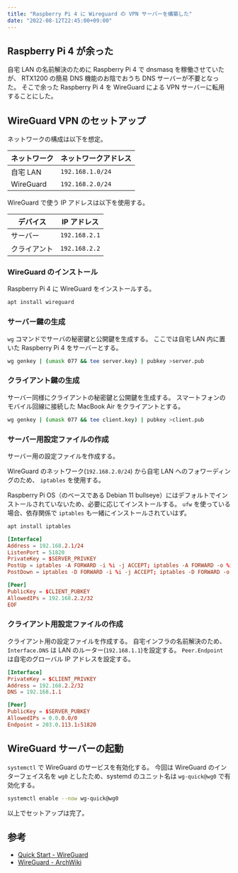 ```yaml
---
title: "Raspberry Pi 4 に Wireguard の VPN サーバーを構築した"
date: "2022-08-12T22:45:00+09:00"
---
```


## Raspberry Pi 4 が余った

自宅 LAN の名前解決のために Raspberry Pi 4 で dnsmasq を稼働させていたが、 RTX1200 の簡易 DNS 機能のお陰でおうち DNS サーバーが不要となった。
そこで余った Raspberry Pi 4 を WireGuard による VPN サーバーに転用することにした。

## WireGuard VPN のセットアップ

ネットワークの構成は以下を想定。

| ネットワーク | ネットワークアドレス |
| ------------ | -------------------- |
| 自宅 LAN     | `192.168.1.0/24`     |
| WireGuard    | `192.168.2.0/24`     |

WireGuard で使う IP アドレスは以下を使用する。

| デバイス     | IP アドレス   |
| ------------ | ------------- |
| サーバー     | `192.168.2.1` |
| クライアント | `192.168.2.2` |

### WireGuard のインストール

Raspberry Pi 4 に WireGuard をインストールする。

```sh
apt install wireguard
```

### サーバー鍵の生成

`wg` コマンドでサーバの秘密鍵と公開鍵を生成する。
ここでは自宅 LAN 内に置いた Raspberry Pi 4 をサーバーとする。

```sh
wg genkey | (umask 077 && tee server.key) | pubkey >server.pub
```

### クライアント鍵の生成

サーバー同様にクライアントの秘密鍵と公開鍵を生成する。
スマートフォンのモバイル回線に接続した MacBook Air をクライアントとする。

```sh
wg genkey | (umask 077 && tee client.key) | pubkey >client.pub
```

### サーバー用設定ファイルの作成

サーバー用の設定ファイルを作成する。

WireGuard のネットワーク(`192.168.2.0/24`) から自宅 LAN へのフォワーディングのため、 `iptables` を使用する。

Raspberry Pi OS（のベースである Debian 11 bullseye）にはデフォルトでインストールされていないため、必要に応じてインストールする。
`ufw` を使っている場合、依存関係で `iptables` も一緒にインストールされていはず。

```sh
apt install iptables
```

```conf
[Interface]
Address = 192.168.2.1/24
ListenPort = 51820
PrivateKey = $SERVER_PRIVKEY
PostUp = iptables -A FORWARD -i %i -j ACCEPT; iptables -A FORWARD -o %i -j ACCEPT; iptables -t nat -A POSTROUTING -o eth0 -j MASQUERADE
PostDown = iptables -D FORWARD -i %i -j ACCEPT; iptables -D FORWARD -o %i -j ACCEPT; iptables -t nat -D POSTROUTING -o eth0 -j MASQUERADE

[Peer]
PublicKey = $CLIENT_PUBKEY
AllowedIPs = 192.168.2.2/32
EOF
```

### クライアント用設定ファイルの作成

クライアント用の設定ファイルを作成する。
自宅インフラの名前解決のため、 `Interface.DNS` は LAN のルーター(`192.168.1.1`)を設定する。
`Peer.Endpoint` は自宅のグローバル IP アドレスを設定する。

```conf
[Interface]
PrivateKey = $CLIENT_PRIVKEY
Address = 192.168.2.2/32
DNS = 192.168.1.1

[Peer]
PublicKey = $SERVER_PUBKEY
AllowedIPs = 0.0.0.0/0
Endpoint = 203.0.113.1:51820
```

## WireGuard サーバーの起動

`systemctl` で WireGuard のサービスを有効化する。
今回は WireGuard のインターフェイス名を `wg0` としたため、systemd のユニット名は `wg-quick@wg0` で有効化する。

```sh
systemctl enable --now wg-quick@wg0
```

以上でセットアップは完了。

## 参考

- [Quick Start \- WireGuard](https://www.wireguard.com/quickstart/)
- [WireGuard \- ArchWiki](https://wiki.archlinux.org/title/WireGuard)
